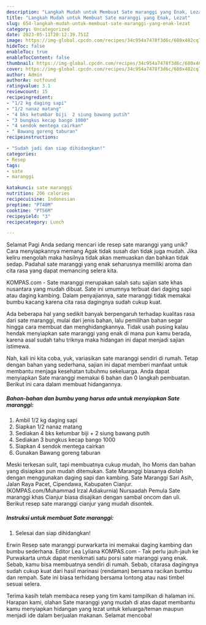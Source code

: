 ```yaml
---
description: "Langkah Mudah untuk Membuat Sate maranggi yang Enak, Lezat"
title: "Langkah Mudah untuk Membuat Sate maranggi yang Enak, Lezat"
slug: 654-langkah-mudah-untuk-membuat-sate-maranggi-yang-enak-lezat
category: Uncategorized
date: 2023-05-11T20:12:39.751Z
image: https://img-global.cpcdn.com/recipes/34c954a7478f3d6c/680x482cq70/sate-maranggi-foto-resep-utama.jpg
hideToc: false
enableToc: true
enableTocContent: false
thumbnail: https://img-global.cpcdn.com/recipes/34c954a7478f3d6c/680x482cq70/sate-maranggi-foto-resep-utama.jpg
cover: https://img-global.cpcdn.com/recipes/34c954a7478f3d6c/680x482cq70/sate-maranggi-foto-resep-utama.jpg
author: Admin
authorAv: notfound
ratingvalue: 3.1
reviewcount: 15
recipeingredient:
- "1/2 kg daging sapi"
- "1/2 nanaz matang"
- "4 bks ketumbar biji  2 siung bawang putih"
- "3 bungkus kecap bango 1000"
- "4 sendok mentega cairkan"
- " Bawang goreng taburan"
recipeinstructions:

- "Sudah jadi dan siap dihidangkan!"
categories:
- Resep
tags:
- sate
- maranggi

katakunci: sate maranggi 
nutrition: 206 calories
recipecuisine: Indonesian
preptime: "PT40M"
cooktime: "PT56M"
recipeyield: "3"
recipecategory: Lunch

---
```



Selamat Pagi Anda sedang mencari ide resep sate maranggi yang unik? Cara menyiapkannya memang Agak tidak susah dan tidak juga mudah. Jika keliru mengolah maka hasilnya tidak akan memuaskan dan bahkan tidak sedap. Padahal sate maranggi yang enak seharusnya memiliki aroma dan cita rasa yang dapat memancing selera kita.


KOMPAS.com - Sate maranggi merupakan salah satu sajian sate khas nusantara yang mudah dibuat. Sate ini umumnya terbuat dari daging sapi atau daging kambing. Dalam penyajiannya, sate maranggi tidak memakai bumbu kacang karena cita rasa dagingnya sudah cukup kuat.

Ada beberapa hal yang sedikit banyak berpengaruh terhadap kualitas rasa dari sate maranggi, mulai dari jenis bahan, lalu pemilihan bahan segar hingga cara membuat dan menghidangkannya. Tidak usah pusing kalau hendak menyiapkan sate maranggi yang enak di mana pun kamu berada, karena asal sudah tahu triknya maka hidangan ini dapat menjadi sajian istimewa.


Nah, kali ini kita coba, yuk, variasikan sate maranggi sendiri di rumah. Tetap dengan bahan yang sederhana, sajian ini dapat memberi manfaat untuk membantu menjaga kesehatan tubuhmu sekeluarga. Anda dapat menyiapkan Sate maranggi memakai 6 bahan dan 0 langkah pembuatan. Berikut ini cara dalam membuat hidangannya.

<!--inarticleads1-->

##### Bahan-bahan dan bumbu yang harus ada untuk menyiapkan Sate maranggi:

1. Ambil 1/2 kg daging sapi
1. Siapkan 1/2 nanaz matang
1. Sediakan 4 bks ketumbar biji + 2 siung bawang putih
1. Sediakan 3 bungkus kecap bango 1000
1. Siapkan 4 sendok mentega cairkan
1. Gunakan  Bawang goreng taburan


Meski terkesan sulit, tapi membuatnya cukup mudah, lho Moms dan bahan yang disiapkan pun mudah ditemukan. Sate Maranggi biasanya diolah dengan menggunakan daging sapi dan kambing. Sate Maranggi Sari Asih, Jalan Raya Pacet, Cipendawa, Kabupaten Cianjur. (KOMPAS.com/Muhammad Irzal Adiakurnia) Nursaadah Pemula Sate maranggi khas Cianjur biasa disajikan dengan sambal oncom dan uli. Berikut resep sate maranggi cianjur yang mudah disontek. 

<!--inarticleads2-->

##### Instruksi untuk membuat Sate maranggi:


1. Selesai dan siap dihidangkan!

Erwin Resep sate maranggi purwarkarta ini memakai daging kambing dan bumbu sederhana. Editor Lea Lyliana KOMPAS.com - Tak perlu jauh-jauh ke Purwakarta untuk dapat menikmati satu porsi sate maranggi yang enak. Sebab, kamu bisa membuatnya sendiri di rumah. Sebab, citarasa dagingnya sudah cukup kuat dari hasil marinasi (rendaman) bersama racikan bumbu dan rempah. Sate ini biasa terhidang bersama lontong atau nasi timbel sesuai selera. 

Terima kasih telah membaca resep yang tim kami tampilkan di halaman ini. Harapan kami, olahan Sate maranggi yang mudah di atas dapat membantu kamu menyiapkan hidangan yang lezat untuk keluarga/teman maupun menjadi ide dalam berjualan makanan. Selamat mencoba!
